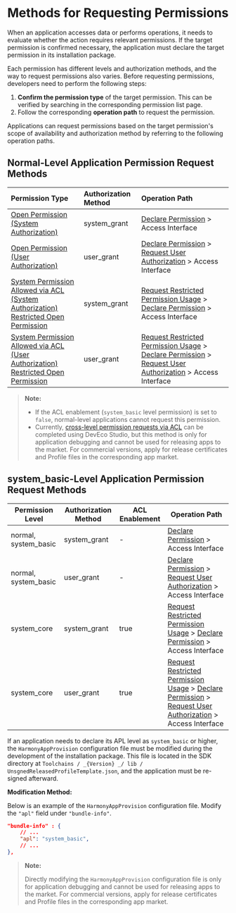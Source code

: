 # Methods for Requesting Permissions

When an application accesses data or performs operations, it needs to evaluate whether the action requires relevant permissions. If the target permission is confirmed necessary, the application must declare the target permission in its installation package.

Each permission has different levels and authorization methods, and the way to request permissions also varies. Before requesting permissions, developers need to perform the following steps:

1. **Confirm the permission type** of the target permission. This can be verified by searching in the corresponding permission list page.
2. Follow the corresponding **operation path** to request the permission.

Applications can request permissions based on the target permission's scope of availability and authorization method by referring to the following operation paths.

## <!--Del-->Normal-Level<!--DelEnd--> Application Permission Request Methods

| Permission Type | Authorization Method | Operation Path |
| :-------------- | :------------------- | :------------- |
| [Open Permission (System Authorization)](./cj-permissions-for-all.md) | system_grant | [Declare Permission](./cj-declare-permissions.md) &gt; Access Interface |
| [Open Permission (User Authorization)](./cj-permissions-for-all-user.md) | user_grant | [Declare Permission](./cj-declare-permissions.md) &gt; [Request User Authorization](./cj-request-user-authorization.md) &gt; Access Interface |
| <!--Del-->[System Permission Allowed via ACL (System Authorization)](./cj-permissions-for-system-apps.md)<br><!--DelEnd-->[Restricted Open Permission](./cj-restricted-permissions.md) | system_grant | <!--RP1-->[Request Restricted Permission Usage](./cj-declare-permissions-in-acl.md)<!--RP1End--> &gt; [Declare Permission](./cj-declare-permissions.md) &gt; Access Interface |
| <!--Del-->[System Permission Allowed via ACL (User Authorization)](./cj-permissions-for-system-apps-user.md)<br><!--DelEnd-->[Restricted Open Permission](./cj-restricted-permissions.md) | user_grant | <!--RP1-->[Request Restricted Permission Usage](./cj-declare-permissions-in-acl.md)<!--RP1End--> &gt; [Declare Permission](./cj-declare-permissions.md) &gt; [Request User Authorization](./cj-request-user-authorization.md) &gt; Access Interface |

<!--Del-->
> **Note:**
>
> - If the ACL enablement (`system_basic` level permission) is set to `false`, normal-level applications cannot request this permission.
> - Currently, [cross-level permission requests via ACL](https://developer.huawei.com/consumer/cn/doc/harmonyos-guides/ide-signing) can be completed using DevEco Studio, but this method is only for application debugging and cannot be used for releasing apps to the market. For commercial versions, apply for release certificates and Profile files in the corresponding app market.

## system_basic-Level Application Permission Request Methods

| Permission Level | Authorization Method | ACL Enablement | Operation Path |
| ---------------- | -------------------- | -------------- | -------------- |
| normal, system_basic | system_grant | - | [Declare Permission](./cj-declare-permissions.md) &gt; Access Interface |
| normal, system_basic | user_grant | - | [Declare Permission](./cj-declare-permissions.md) &gt; [Request User Authorization](./cj-request-user-authorization.md) &gt; Access Interface |
| system_core | system_grant | true | [Request Restricted Permission Usage](./cj-declare-permissions-in-acl.md) &gt; [Declare Permission](./cj-declare-permissions.md) &gt; Access Interface |
| system_core | user_grant | true | [Request Restricted Permission Usage](./cj-declare-permissions-in-acl.md) &gt; [Declare Permission](./cj-declare-permissions.md) &gt; [Request User Authorization](./cj-request-user-authorization.md) &gt; Access Interface |

If an application needs to declare its APL level as `system_basic` or higher, the `HarmonyAppProvision` configuration file must be modified during the development of the installation package. This file is located in the SDK directory at `Toolchains / _{Version} _/ lib / UnsgnedReleasedProfileTemplate.json`, and the application must be re-signed afterward.

**Modification Method:**

Below is an example of the `HarmonyAppProvision` configuration file. Modify the `"apl"` field under `"bundle-info"`.

```json
"bundle-info" : {
    // ...
    "apl": "system_basic",
    // ...
},
```

> **Note:**
>
> Directly modifying the `HarmonyAppProvision` configuration file is only for application debugging and cannot be used for releasing apps to the market. For commercial versions, apply for release certificates and Profile files in the corresponding app market.
<!--DelEnd-->